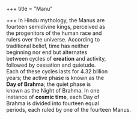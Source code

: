+++
title = "Manu"

+++
In Hindu mythology, the Manus are  
fourteen semidivine kings, perceived as  
the progenitors of the human race and  
rulers over the universe. According to  
traditional belief, time has neither  
beginning nor end but alternates  
between cycles of **creation** and activity,  
followed by cessation and quietude.  
Each of these cycles lasts for 4.32 billion  
years; the active phase is known as the  
**Day of Brahma**; the quiet phase is  
known as the Night of Brahma. In one  
instance of **cosmic time**, each Day of  
Brahma is divided into fourteen equal  
periods, each ruled by one of the fourteen Manus.